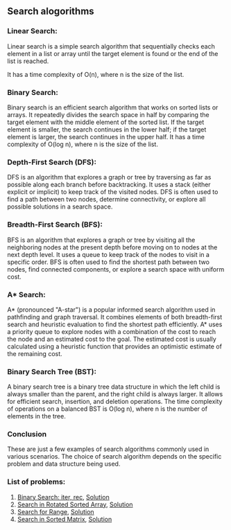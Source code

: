 ## Search alogorithms

### Linear Search:

Linear search is a simple search algorithm that sequentially checks each element in a list or array until the target element is found or the end of the list is reached.

It has a time complexity of O(n), where n is the size of the list.

### Binary Search:

Binary search is an efficient search algorithm that works on sorted lists or arrays.
It repeatedly divides the search space in half by comparing the target element with the middle element of the sorted list.
If the target element is smaller, the search continues in the lower half; if the target element is larger, the search continues in the upper half.
It has a time complexity of O(log n), where n is the size of the list.

### Depth-First Search (DFS):

DFS is an algorithm that explores a graph or tree by traversing as far as possible along each branch before backtracking.
It uses a stack (either explicit or implicit) to keep track of the visited nodes.
DFS is often used to find a path between two nodes, determine connectivity, or explore all possible solutions in a search space.

### Breadth-First Search (BFS):

BFS is an algorithm that explores a graph or tree by visiting all the neighboring nodes at the present depth before moving on to nodes at the next depth level.
It uses a queue to keep track of the nodes to visit in a specific order.
BFS is often used to find the shortest path between two nodes, find connected components, or explore a search space with uniform cost.

### A\* Search:

A* (pronounced "A-star") is a popular informed search algorithm used in pathfinding and graph traversal.
It combines elements of both breadth-first search and heuristic evaluation to find the shortest path efficiently.
A* uses a priority queue to explore nodes with a combination of the cost to reach the node and an estimated cost to the goal.
The estimated cost is usually calculated using a heuristic function that provides an optimistic estimate of the remaining cost.

### Binary Search Tree (BST):

A binary search tree is a binary tree data structure in which the left child is always smaller than the parent, and the right child is always larger.
It allows for efficient search, insertion, and deletion operations.
The time complexity of operations on a balanced BST is O(log n), where n is the number of elements in the tree.

### Conclusion

These are just a few examples of search algorithms commonly used in various scenarios. The choice of search algorithm depends on the specific problem and data structure being used.

### List of problems:

1. [Binary Search: iter, rec](01-binary-search/question.md), [Solution](01-binary-search/binary-search.ts)
2. [Search in Rotated Sorted Array](02-search-in-roteated-sorted-arr/question.md), [Solution](02-search-in-roteated-sorted-arr/search-rotated-sorted.ts)
3. [Search for Range](03-search-for-range/question.md), [Solution](03-search-for-range/search-for-range.ts)
4. [Search in Sorted Matrix](04-search-in-matrix/question.md), [Solution](04-search-in-matrix/search-in-matrix.ts)
